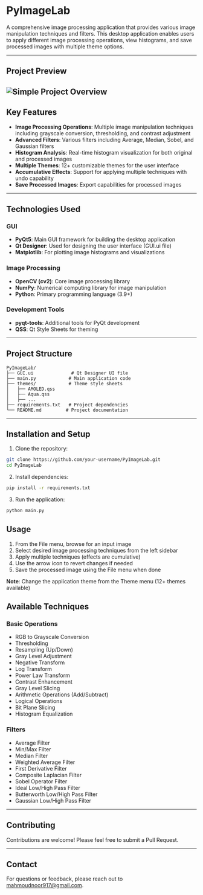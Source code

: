 # PyImageLab

A comprehensive image processing application that provides various image manipulation techniques and filters. This desktop application enables users to apply different image processing operations, view histograms, and save processed images with multiple theme options.

---

## Project Preview
![Simple Project Overview](https://user-images.githubusercontent.com/59361888/210313373-861c87db-2716-4bdb-82b8-33c9df21a00a.png)
---
## Key Features

- **Image Processing Operations**: Multiple image manipulation techniques including grayscale conversion, thresholding, and contrast adjustment
- **Advanced Filters**: Various filters including Average, Median, Sobel, and Gaussian filters
- **Histogram Analysis**: Real-time histogram visualization for both original and processed images
- **Multiple Themes**: 12+ customizable themes for the user interface
- **Accumulative Effects**: Support for applying multiple techniques with undo capability
- **Save Processed Images**: Export capabilities for processed images

---

## Technologies Used

### GUI
- **PyQt5**: Main GUI framework for building the desktop application
- **Qt Designer**: Used for designing the user interface (GUI.ui file)
- **Matplotlib**: For plotting image histograms and visualizations

### Image Processing
- **OpenCV (cv2)**: Core image processing library
- **NumPy**: Numerical computing library for image manipulation
- **Python**: Primary programming language (3.9+)

### Development Tools
- **pyqt-tools**: Additional tools for PyQt development
- **QSS**: Qt Style Sheets for theming

---

## Project Structure
```
PyImageLab/
├── GUI.ui              # Qt Designer UI file
├── main.py            # Main application code
├── themes/            # Theme style sheets
│   ├── AMOLED.qss
│   ├── Aqua.qss
│   ├── ...
├── requirements.txt   # Project dependencies
└── README.md         # Project documentation
```

---

## Installation and Setup

1. Clone the repository:
```bash
git clone https://github.com/your-username/PyImageLab.git
cd PyImageLab
```

2. Install dependencies:
```bash
pip install -r requirements.txt
```

3. Run the application:
```bash
python main.py
```

## Usage

1. From the File menu, browse for an input image
2. Select desired image processing techniques from the left sidebar
3. Apply multiple techniques (effects are cumulative)
4. Use the arrow icon to revert changes if needed
5. Save the processed image using the File menu when done

**Note**: Change the application theme from the Theme menu (12+ themes available)

## Available Techniques

### Basic Operations
- RGB to Grayscale Conversion
- Thresholding
- Resampling (Up/Down)
- Gray Level Adjustment
- Negative Transform
- Log Transform
- Power Law Transform
- Contrast Enhancement
- Gray Level Slicing
- Arithmetic Operations (Add/Subtract)
- Logical Operations
- Bit Plane Slicing
- Histogram Equalization

### Filters
- Average Filter
- Min/Max Filter
- Median Filter
- Weighted Average Filter
- First Derivative Filter
- Composite Laplacian Filter
- Sobel Operator Filter
- Ideal Low/High Pass Filter
- Butterworth Low/High Pass Filter
- Gaussian Low/High Pass Filter

---

## Contributing

Contributions are welcome! Please feel free to submit a Pull Request.

---

## Contact

For questions or feedback, please reach out to mahmoudnoor917@gmail.com.

